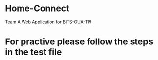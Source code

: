 # Home-Connect
Team A Web Application for BITS-OUA-119
# For practive please follow the steps in the test file
